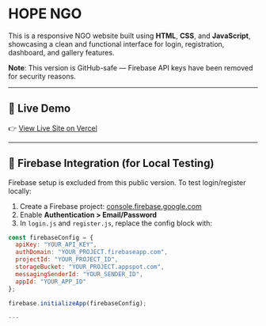 # HOPE NGO

This is a responsive NGO website built using **HTML**, **CSS**, and **JavaScript**, showcasing a clean and functional interface for login, registration, dashboard, and gallery features.

**Note**: This version is GitHub-safe — Firebase API keys have been removed for security reasons.

---

## 🚀 Live Demo

👉 [View Live Site on Vercel](https://ngo-website.vercel.app)

---

## 🔧 Firebase Integration (for Local Testing)

Firebase setup is excluded from this public version. To test login/register locally:

1. Create a Firebase project: [console.firebase.google.com](https://console.firebase.google.com)
2. Enable **Authentication > Email/Password**
3. In `login.js` and `register.js`, replace the config block with:

```js
const firebaseConfig = {
  apiKey: "YOUR_API_KEY",
  authDomain: "YOUR_PROJECT.firebaseapp.com",
  projectId: "YOUR_PROJECT_ID",
  storageBucket: "YOUR_PROJECT.appspot.com",
  messagingSenderId: "YOUR_SENDER_ID",
  appId: "YOUR_APP_ID"
};

firebase.initializeApp(firebaseConfig);

---



